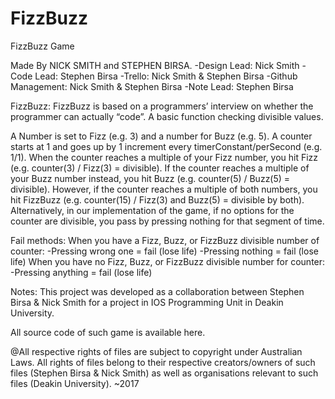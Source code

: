 # FizzBuzz
FizzBuzz Game

Made By NICK SMITH and STEPHEN BIRSA.
-Design Lead: Nick Smith
-Code Lead: Stephen Birsa
-Trello: Nick Smith & Stephen Birsa
-Github Management: Nick Smith & Stephen Birsa
-Note Lead: Stephen Birsa

FizzBuzz:
FizzBuzz is based on a programmers’ interview on whether the programmer can actually “code”. A basic function checking divisible values.


A Number is set to Fizz (e.g. 3) and a number for Buzz (e.g. 5). A counter starts at 1 and goes up by 1 increment every timerConstant/perSecond (e.g. 1/1). When the counter reaches a multiple of your Fizz number, you hit Fizz (e.g. counter(3) / Fizz(3) = divisible). If the counter reaches a multiple of your Buzz number instead, you hit Buzz (e.g. counter(5) / Buzz(5) = divisible).
However, if the counter reaches a multiple of both numbers, you hit FizzBuzz (e.g. counter(15) / Fizz(3) and Buzz(5) = divisible by both).
Alternatively, in our implementation of the game, if no options for the counter are divisible, you pass by pressing nothing for that segment of time.

Fail methods:
When you have a Fizz, Buzz, or FizzBuzz divisible number of counter:
-Pressing wrong one = fail (lose life)
-Pressing nothing = fail (lose life)
When you have no Fizz, Buzz, or FizzBuzz divisible number for counter:
-Pressing anything = fail (lose life)

Notes:
This project was developed as a collaboration between Stephen Birsa & Nick Smith for a project in IOS Programming Unit in Deakin University.

All source code of such game is available here.

@All respective rights of files are subject to copyright under Australian Laws. All rights of files belong to their respective creators/owners of such files (Stephen Birsa & Nick Smith) as well as organisations relevant to such files (Deakin University).
~2017